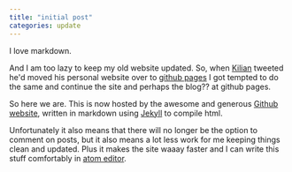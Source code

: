 ```yaml
---
title: "initial post"
categories: update
---
```


I love markdown.

And I am too lazy to keep my old website updated. So, when
[Kilian](//kilian.io) tweeted he'd moved his personal website over to
[github pages](//pages.github.io) I got tempted to do the same and continue the
site and perhaps the blog?? at github pages.

So here we are. This is now hosted by the awesome and generous
[Github website](//github.com), written in markdown using [Jekyll](//jekyllrb.com)
to compile html.

Unfortunately it also means that there will no longer be the option to comment
on posts, but it also means a lot less work for me keeping things clean and
updated. Plus it makes the site waaay faster and I can write this stuff
comfortably in [atom editor](//atom.io).

